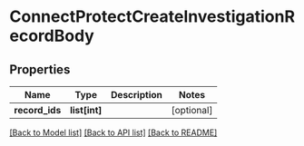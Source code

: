 # ConnectProtectCreateInvestigationRecordBody

## Properties
Name | Type | Description | Notes
------------ | ------------- | ------------- | -------------
**record_ids** | **list[int]** |  | [optional] 

[[Back to Model list]](../README.md#documentation-for-models) [[Back to API list]](../README.md#documentation-for-api-endpoints) [[Back to README]](../README.md)

